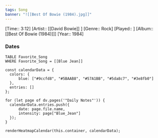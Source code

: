 ```yaml
---
tags: Song  
banner: "![[Best Of Bowie (1984).jpg]]"
---
```

[Time:: 3:12]
[Artist:: [[David Bowie]] ]
[Genre:: Rock]
[Played:: ]
[Album:: [[Best Of Bowie (1984)]]]
[Year:: 1984]
### Dates
````dataview
TABLE Favorite_Song
WHERE Favorite_Song = [[Blue Jean]]
````
  ```dataviewjs
const calendarData = { 
	colors: { 
		blue: ["#9ccfd8", "#5BAAB8", "#57A1BB", "#5da8c7", "#3e8fb0"] 
	}, 
	entries: [] 
}; 

for (let page of dv.pages('"Daily Notes"')) { 
	calendarData.entries.push({ 
		date: page.file.name, 
		intensity: page["Blue_Jean"]
	}); 
} 

renderHeatmapCalendar(this.container, calendarData);
```
